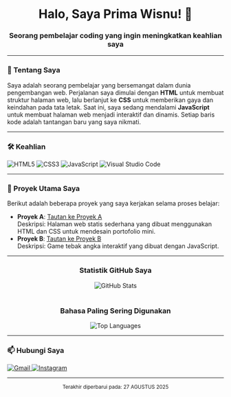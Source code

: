 <h1 align="center">Halo, Saya Prima Wisnu! 👋</h1>
<h3 align="center">Seorang pembelajar coding yang ingin meningkatkan keahlian saya</h3>

---

### 🚀 Tentang Saya

Saya adalah seorang pembelajar yang bersemangat dalam dunia pengembangan web. Perjalanan saya dimulai dengan **HTML** untuk membuat struktur halaman web, lalu berlanjut ke **CSS** untuk memberikan gaya dan keindahan pada tata letak. Saat ini, saya sedang mendalami **JavaScript** untuk membuat halaman web menjadi interaktif dan dinamis. Setiap baris kode adalah tantangan baru yang saya nikmati.

---

### 🛠️ Keahlian

<p align="left" border-radius: 8px; >
  <img src="https://img.shields.io/badge/HTML5-E34F26?style=for-the-badge&logo=html5&logoColor=white" alt="HTML5" />
  <img src="https://img.shields.io/badge/CSS3-1572B6?style=for-the-badge&logo=css3&logoColor=white" alt="CSS3" />
  <img src="https://img.shields.io/badge/JavaScript-F7DF1E?style=for-the-badge&logo=javascript&logoColor=black" alt="JavaScript" />
  <img src="https://img.shields.io/badge/Visual_Studio_Code-007ACC?style=for-the-badge&logo=visual-studio-code&logoColor=white" alt="Visual Studio Code" />
</p>

---

### 📂 Proyek Utama Saya

Berikut adalah beberapa proyek yang saya kerjakan selama proses belajar:

* **Proyek A**: [Tautan ke Proyek A](https://github.com/nama-pengguna/nama-repo-proyek-a) <br>
    Deskripsi: Halaman web statis sederhana yang dibuat menggunakan HTML dan CSS untuk mendesain portofolio mini.
* **Proyek B**: [Tautan ke Proyek B](https://github.com/nama-pengguna/nama-repo-proyek-b) <br>
    Deskripsi: Game tebak angka interaktif yang dibuat dengan JavaScript.

---

<div align="center">
  <h3>Statistik GitHub Saya</h3>
  <img src="https://github-readme-stats.vercel.app/api?username=iamwisnu99&show_icons=true&theme=light" alt="GitHub Stats" />
  <br/>
  <br/>
  <h3>Bahasa Paling Sering Digunakan</h3>
  <img src="https://github-readme-stats.vercel.app/api/top-langs/?username=iamwisnu99&layout=compact&theme=light" alt="Top Languages" />
</div>

---

### 📫 Hubungi Saya

<p align="left">
  <a href="mailto:wisnu.bussines99@gmail.com">
    <img src="https://img.shields.io/badge/Gmail-D14836?style=for-the-badge&logo=gmail&logoColor=white" alt="Gmail" />
  </a>
  <a href="https://www.instagram.com/prma_Wsn11/" target="_blank">
    <img src="https://img.shields.io/badge/Instagram-E4405F?style=for-the-badge&logo=instagram&logoColor=white" alt="Instagram" />
  </a>
</p>

---

<p align="center">
  <sub>Terakhir diperbarui pada: 27 AGUSTUS 2025</sub>
</p>
